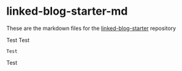 # linked-blog-starter-md
These are the markdown files for the [linked-blog-starter](https://github.com/matthewwong525/linked-blog-starter) repository

Test Test

	Test
	
Test
